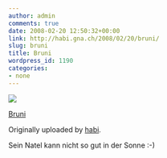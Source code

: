 ```yaml
---
author: admin
comments: true
date: 2008-02-20 12:50:32+00:00
link: http://habi.gna.ch/2008/02/20/bruni/
slug: bruni
title: Bruni
wordpress_id: 1190
categories:
- none
---
```



 [![](http://farm3.static.flickr.com/2011/2278829341_c2c3f17f9e_m.jpg)](http://www.flickr.com/photos/habi/2278829341/)
   

 
  [Bruni](http://www.flickr.com/photos/habi/2278829341/)
    

  Originally uploaded by [habi](http://www.flickr.com/people/habi/).
 



Sein Natel kann nicht so gut in der Sonne :-)
  

